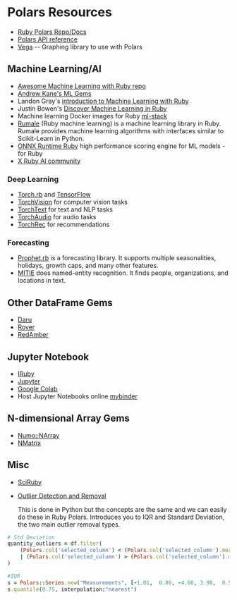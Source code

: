# Polars Resources
- [Ruby Polars Repo/Docs](https://github.com/ankane/polars-ruby)
- [Polars API reference](https://pola-rs.github.io/polars/py-polars/html/reference/index.html)
- [Vega](https://github.com/ankane/vega-ruby) -- Graphing library to use with Polars

## Machine Learning/AI
- [Awesome Machine Learning with Ruby repo](https://github.com/arbox/machine-learning-with-ruby)
- [Andrew Kane's ML Gems](https://ankane.org/new-ml-gems)
- Landon Gray's [introduction to Machine Learning with Ruby](https://www.youtube.com/watch?v=656z7Hu0HtY&list=PLbHJudTY1K0cOM1jfOsQLYPTLxQf1Ui1C&index=8&pp=iAQB
)
- Justin Bowen's [Discover Machine Learning in Ruby](https://www.youtube.com/watch?v=XXtqUptI_oQ&list=PLbHJudTY1K0dERpqJUEFOFSsMGvR6st9U&index=49)
- Machine learning Docker images for Ruby [ml-stack](https://github.com/ankane/ml-stack)
- [Rumale](https://github.com/yoshoku/rumale) (Ruby machine learning) is a machine learning library in Ruby. Rumale provides machine learning algorithms with interfaces similar to Scikit-Learn in Python.
- [ONNX Runtime Ruby](https://github.com/ankane/onnxruntime-ruby) high performance scoring engine for ML models - for Ruby
- [X Ruby AI community](https://twitter.com/i/communities/1709211359039078677)
### Deep Learning
- [Torch.rb](https://github.com/ankane/torch.rb) and [TensorFlow](https://github.com/ankane/tensorflow-ruby)
- [TorchVision](https://github.com/ankane/torchvision-ruby) for computer vision tasks
- [TorchText](https://github.com/ankane/torchtext-ruby) for text and NLP tasks
- [TorchAudio](https://github.com/ankane/torchaudio-ruby) for audio tasks
- [TorchRec](torchrec-ruby) for recommendations 

### Forecasting
- [Prophet.rb](https://github.com/ankane/prophet-ruby) is a forecasting library. It supports multiple seasonalities, holidays, growth caps, and many other features.
- [MITIE](https://github.com/ankane/mitie-ruby) does named-entity recognition. It finds people, organizations, and locations in text.

## Other DataFrame Gems
- [Daru](https://github.com/SciRuby/daru)
- [Rover](https://github.com/ankane/rover)
- [RedAmber](https://github.com/red-data-tools/red_amber)

## Jupyter Notebook
- [IRuby](https://github.com/SciRuby/iruby)
- [Jupyter](https://docs.jupyter.org/en/latest/install.html)
- [Google Colab](https://colab.google/)
- Host Jupyter Notebooks online [mybinder](https://mybinder.org/)

## N-dimensional Array Gems
- [Numo::NArray](https://github.com/ruby-numo/numo-narray)
- [NMatrix](https://github.com/SciRuby/nmatrix)

## Misc
- [SciRuby](https://github.com/SciRuby)
- [Outlier Detection and Removal](https://medium.com/analytics-vidhya/removing-outliers-understanding-how-and-what-behind-the-magic-18a78ab480ff)

  This is done in Python but the concepts are the same and we can easily do these in Ruby Polars. Introduces you to IQR and Standard Deviation, the two main outlier removal types.
```Ruby
# Std Deviation
quantity_outliers = df.filter(
    (Polars.col('selected_column') < (Polars.col('selected_column').mean() - (3 * Polars.col('selected_column').std())))
    | (Polars.col('selected_column') > (Polars.col('selected_column').mean() + (3 * Polars.col('selected_column').std())))
)

#IQR
s = Polars::Series.new("Measurements", [-1.01,  0.86, -4.60, 3.98,  0.53, -7.04, 3.98,  0.53, -7.04])
s.quantile(0.75, interpolation:"nearest")
```
